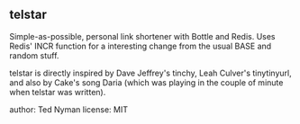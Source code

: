 telstar
-------

Simple-as-possible, personal link shortener with Bottle and Redis. Uses Redis' INCR function for a interesting change from the usual BASE and random stuff.

telstar is directly inspired by Dave Jeffrey's tinchy, Leah Culver's tinytinyurl, and also by Cake's song Daria (which was playing in the couple of minute when telstar was written).

author: Ted Nyman
license: MIT
